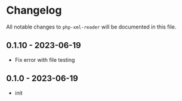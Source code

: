 # Changelog

All notable changes to `php-xml-reader` will be documented in this file.

## 0.1.10 - 2023-06-19

- Fix error with file testing

## 0.1.0 - 2023-06-19

- init
